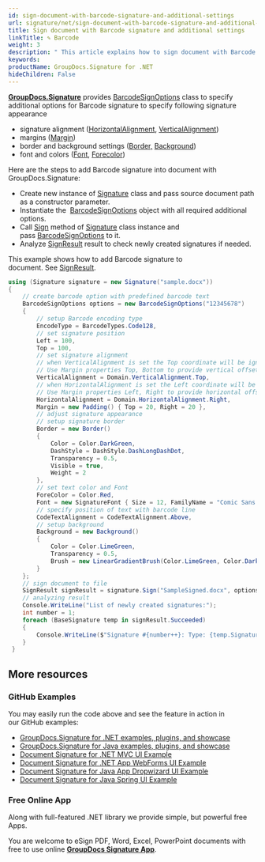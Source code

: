 ```yaml
---
id: sign-document-with-barcode-signature-and-additional-settings
url: signature/net/sign-document-with-barcode-signature-and-additional-settings
title: Sign document with Barcode signature and additional settings
linkTitle: ✎ Barcode
weight: 3
description: " This article explains how to sign document with Barcode electronic signatures using extended options with GroupDocs.Signature API."
keywords: 
productName: GroupDocs.Signature for .NET
hideChildren: False
---
```

[**GroupDocs.Signature**](https://products.groupdocs.com/signature/net) provides [BarcodeSignOptions](https://reference.groupdocs.com/signature/net/groupdocs.signature.options/barcodesignoptions) class to specify additional options for Barcode signature to specify following signature appearance

* signature alignment ([HorizontalAlignment](https://reference.groupdocs.com/signature/net/groupdocs.signature.options/textsignoptions/horizontalalignment), [VerticalAlignment](https://reference.groupdocs.com/signature/net/groupdocs.signature.options/textsignoptions/verticalalignment))
* margins ([Margin](https://reference.groupdocs.com/signature/net/groupdocs.signature.options/textsignoptions/margin))
* border and background settings ([Border,](https://reference.groupdocs.com/signature/net/groupdocs.signature.options/textsignoptions/border) [Background](https://reference.groupdocs.com/signature/net/groupdocs.signature.options/textsignoptions/background))
* font and colors ([Font](https://reference.groupdocs.com/signature/net/groupdocs.signature.options/textsignoptions/font), [Forecolor](https://reference.groupdocs.com/signature/net/groupdocs.signature.options/qrcodesignoptions/forecolor))

Here are the steps to add Barcode signature into document with GroupDocs.Signature:

* Create new instance of [Signature](https://reference.groupdocs.com/signature/net/groupdocs.signature/signature) class and pass source document path as a constructor parameter.
* Instantiate the  [BarcodeSignOptions](https://reference.groupdocs.com/signature/net/groupdocs.signature.options/barcodesignoptions) object with all required additional options.
* Call [Sign](https://reference.groupdocs.com/signature/net/groupdocs.signature/signature/sign/) method of [Signature](https://reference.groupdocs.com/signature/net/groupdocs.signature/signature) class instance and pass [BarcodeSignOptions](https://reference.groupdocs.com/signature/net/groupdocs.signature.options/barcodesignoptions) to it.
* Analyze [SignResult](https://reference.groupdocs.com/signature/net/groupdocs.signature.domain/signresult) result to check newly created signatures if needed.  

This example shows how to add Barcode signature to document. See [SignResult](https://reference.groupdocs.com/signature/net/groupdocs.signature.domain/signresult).

```csharp
using (Signature signature = new Signature("sample.docx"))
{
    // create barcode option with predefined barcode text
    BarcodeSignOptions options = new BarcodeSignOptions("12345678")
    {
        // setup Barcode encoding type
        EncodeType = BarcodeTypes.Code128,
        // set signature position
        Left = 100,
        Top = 100,
        // set signature alignment
        // when VerticalAlignment is set the Top coordinate will be ignored.
        // Use Margin properties Top, Bottom to provide vertical offset
        VerticalAlignment = Domain.VerticalAlignment.Top,
        // when HorizontalAlignment is set the Left coordinate will be ignored.
        // Use Margin properties Left, Right to provide horizontal offset
        HorizontalAlignment = Domain.HorizontalAlignment.Right,
        Margin = new Padding() { Top = 20, Right = 20 },
        // adjust signature appearance
        // setup signature border
        Border = new Border()
        {
            Color = Color.DarkGreen,
            DashStyle = DashStyle.DashLongDashDot,
            Transparency = 0.5,
            Visible = true,
            Weight = 2
        },
        // set text color and Font
        ForeColor = Color.Red,
        Font = new SignatureFont { Size = 12, FamilyName = "Comic Sans MS" },
        // specify position of text with barcode line
        CodeTextAlignment = CodeTextAlignment.Above,
        // setup background
        Background = new Background()
        {
            Color = Color.LimeGreen,
            Transparency = 0.5,
            Brush = new LinearGradientBrush(Color.LimeGreen, Color.DarkGreen)
        }
    };
    // sign document to file
    SignResult signResult = signature.Sign("SampleSigned.docx", options);
    // analyzing result
    Console.WriteLine("List of newly created signatures:");
    int number = 1;
    foreach (BaseSignature temp in signResult.Succeeded)
    {
        Console.WriteLine($"Signature #{number++}: Type: {temp.SignatureType} Id:{temp.SignatureId}, Location: {temp.Left}x{temp.Top}. Size: {temp.Width}x{temp.Height}");
    }
 }
```

## More resources

### GitHub Examples

You may easily run the code above and see the feature in action in our GitHub examples:

* [GroupDocs.Signature for .NET examples, plugins, and showcase](https://github.com/groupdocs-signature/GroupDocs.Signature-for-.NET)
* [GroupDocs.Signature for Java examples, plugins, and showcase](https://github.com/groupdocs-signature/GroupDocs.Signature-for-Java)
* [Document Signature for .NET MVC UI Example](https://github.com/groupdocs-signature/GroupDocs.Signature-for-.NET-MVC)
* [Document Signature for .NET App WebForms UI Example](https://github.com/groupdocs-signature/GroupDocs.Signature-for-.NET-WebForms)
* [Document Signature for Java App Dropwizard UI Example](https://github.com/groupdocs-signature/GroupDocs.Signature-for-Java-Dropwizard)
* [Document Signature for Java Spring UI Example](https://github.com/groupdocs-signature/GroupDocs.Signature-for-Java-Spring)

### Free Online App

Along with full-featured .NET library we provide simple, but powerful free Apps.

You are welcome to eSign PDF, Word, Excel, PowerPoint documents with free to use online **[GroupDocs Signature App](https://products.groupdocs.app/signature)**.
